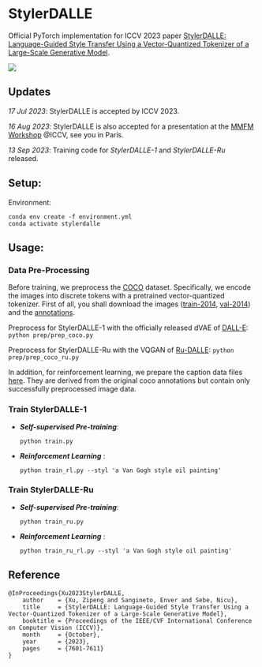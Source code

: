 # StylerDALLE
Official PyTorch implementation for ICCV 2023 paper [StylerDALLE: Language-Guided Style Transfer Using a Vector-Quantized Tokenizer of a Large-Scale Generative Model](https://arxiv.org/pdf/2303.09268.pdf).

![](images/teaser.png)

## Updates
_17 Jul 2023_: StylerDALLE is accepted by ICCV 2023.

_16 Aug 2023_: StylerDALLE is also accepted for a presentation at the [MMFM Workshop](https://sites.google.com/view/iccv-mmfm/home?authuser=0) @ICCV, see you in Paris.

_13 Sep 2023_: Training code for _StylerDALLE-1_ and _StylerDALLE-Ru_  released.

## Setup:
Environment:
```
conda env create -f environment.yml
conda activate stylerdalle
```

## Usage:

### Data Pre-Processing

Before training, we preprocess the [COCO](https://cocodataset.org/#home) dataset. 
Specifically, we encode the images into discrete tokens with a pretrained vector-quantized tokenizer.
First of all, you shall download the images ([train-2014](http://images.cocodataset.org/zips/train2014.zip), [val-2014](http://images.cocodataset.org/zips/val2014.zip)) and the [annotations](http://images.cocodataset.org/annotations/annotations_trainval2014.zip).

Preprocess for StylerDALLE-1 with the officially released dVAE of [DALL-E](https://github.com/openai/DALL-E):
```python prep/prep_coco.py ```

Preprocess for StylerDALLE-Ru with the VQGAN of [Ru-DALLE](https://github.com/ai-forever/ru-dalle):
```python prep/prep_coco_ru.py ```

In addition, for reinforcement learning, we prepare the caption data files [here](https://drive.google.com/drive/folders/1V14G1ddKKl7PbbLOwfZ_jDr8HttvVdYA?usp=sharing).
They are derived from the original coco annotations but contain only successfully preprocessed image data.

### Train StylerDALLE-1
- ***Self-supervised Pre-training***:
    
    ```
    python train.py
    ```

- ***Reinforcement Learning*** :
    ```
    python train_rl.py --styl 'a Van Gogh style oil painting'
    ```

### Train StylerDALLE-Ru
- ***Self-supervised Pre-training***:
    
    ```
    python train_ru.py
    ```

- ***Reinforcement Learning*** :
    ```
    python train_ru_rl.py --styl 'a Van Gogh style oil painting'
    ```
    
## Reference
```
@InProceedings{Xu2023StylerDALLE,
    author    = {Xu, Zipeng and Sangineto, Enver and Sebe, Nicu},
    title     = {StylerDALLE: Language-Guided Style Transfer Using a Vector-Quantized Tokenizer of a Large-Scale Generative Model},
    booktitle = {Proceedings of the IEEE/CVF International Conference on Computer Vision (ICCV)},
    month     = {October},
    year      = {2023},
    pages     = {7601-7611}
}
```
